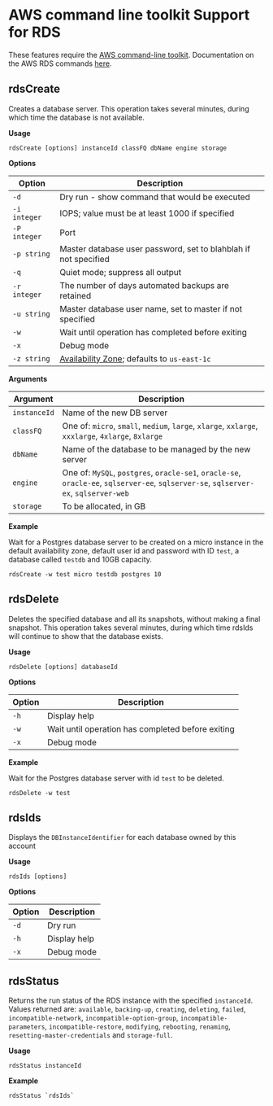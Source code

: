 # AWS command line toolkit Support for RDS
These features require the [AWS command-line toolkit](http://aws.amazon.com/developertools/2928). 
Documentation on the AWS RDS commands [here](http://docs.aws.amazon.com/AmazonRDS/latest/CommandLineReference/Welcome.html).

## rdsCreate
Creates a database server.
This operation takes several minutes, during which time the database is not available.

**Usage** 

    rdsCreate [options] instanceId classFQ dbName engine storage

**Options**

| Option       | Description                                                     |
| ------------ | --------------------------------------------------------------- |
| `-d`         | Dry run - show command that would be executed                   |
| `-i integer` | IOPS; value must be at least 1000 if specified                  |
| `-P integer` | Port                                                            |
| `-p string`  | Master database user password, set to blahblah if not specified |
| `-q`         | Quiet mode; suppress all output                                 |
| `-r integer` | The number of days automated backups are retained               |
| `-u string`  | Master database user name, set to master if not specified       |
| `-w`         | Wait until operation has completed before exiting               |
| `-x`         | Debug mode                                                      |
| `-z string`  | [Availability Zone](http://docs.aws.amazon.com/AWSEC2/latest/UserGuide/using-regions-availability-zones.html); defaults to `us-east-1c` |

**Arguments**

| Argument     | Description                                                     |
| ------------ | --------------------------------------------------------------- |
| `instanceId` | Name of the new DB server                                                                                                            |
| `classFQ`    | One of: `micro`, `small`, `medium`, `large`, `xlarge`, `xxlarge`, `xxxlarge`, `4xlarge`, `8xlarge`                                   |
| `dbName`     | Name of the database to be managed by the new server                                                                                 |
| `engine`     | One of: `MySQL`, `postgres`, `oracle-se1`, `oracle-se`, `oracle-ee`, `sqlserver-ee`, `sqlserver-se`, `sqlserver-ex`, `sqlserver-web` |
| `storage`    | To be allocated, in GB                                                                                                               |


**Example**

Wait for a Postgres database server to be created on a micro instance in the default availability zone, default user id and password with ID `test`, a database called `testdb` and 10GB capacity.

    rdsCreate -w test micro testdb postgres 10

## rdsDelete
Deletes the specified database and all its snapshots, without making a final snapshot.
This operation takes several minutes, during which time rdsIds will continue to show that the database exists.

**Usage**

    rdsDelete [options] databaseId

**Options**

| Option       | Description                                                     |
| ------------ | --------------------------------------------------------------- |
| `-h`         | Display help                                                    |
| `-w`         | Wait until operation has completed before exiting               |
| `-x`         | Debug mode                                                      |

**Example**

Wait for the Postgres database server with id `test` to be deleted.

    rdsDelete -w test

## rdsIds
Displays the `DBInstanceIdentifier` for each database owned by this account

**Usage**

    rdsIds [options]

**Options**

| Option       | Description                                                     |
| ------------ | --------------------------------------------------------------- |
| `-d`         | Dry run                                                         |  
| `-h`         | Display help                                                    |  
| `-x`         | Debug mode                                                      |

## rdsStatus
Returns the run status of the RDS instance with the specified `instanceId`.
Values returned are: `available`, `backing-up`, `creating`, `deleting`, `failed`, `incompatible-network`, `incompatible-option-group`, `incompatible-parameters`, `incompatible-restore`, `modifying`, `rebooting`, `renaming`, `resetting-master-credentials` and `storage-full`.

**Usage**

    rdsStatus instanceId

**Example**

    rdsStatus `rdsIds`
